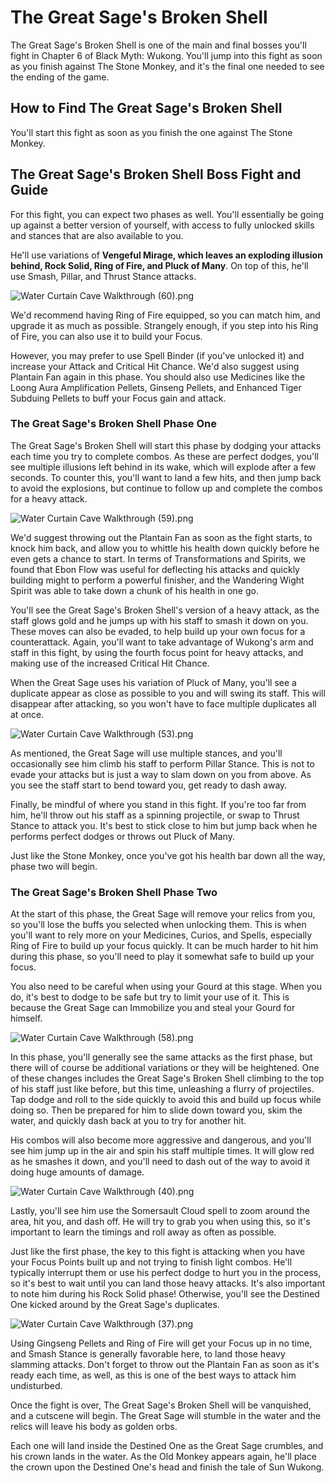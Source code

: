 # The Great Sage's Broken Shell

The Great Sage's Broken Shell is one of the main and final bosses you'll fight in Chapter 6 of Black Myth: Wukong. You'll jump into this fight as soon as you finish against The Stone Monkey, and it's the final one needed to see the ending of the game. 

## How to Find The Great Sage's Broken Shell

You'll start this fight as soon as you finish the one against The Stone Monkey. 

## The Great Sage's Broken Shell Boss Fight and Guide

For this fight, you can expect two phases as well. You'll essentially be going up against a better version of yourself, with access to fully unlocked skills and stances that are also available to you. 

He'll use variations of **Vengeful Mirage, which leaves an exploding illusion behind, Rock Solid, Ring of Fire, and Pluck of Many**. On top of this, he'll use Smash, Pillar, and Thrust Stance attacks. 

![Water Curtain Cave Walkthrough \(60\).png](https://oyster.ignimgs.com/mediawiki/apis.ign.com/black-myth-wukong/0/08/Water_Curtain_Cave_Walkthrough_%2860%29.png)

We'd recommend having Ring of Fire equipped, so you can match him, and upgrade it as much as possible. Strangely enough, if you step into his Ring of Fire, you can also use it to build your Focus. 

However, you may prefer to use Spell Binder (if you've unlocked it) and increase your Attack and Critical Hit Chance. We'd also suggest using Plantain Fan again in this phase. You should also use Medicines like the Loong Aura Amplification Pellets, Ginseng Pellets, and Enhanced Tiger Subduing Pellets to buff your Focus gain and attack. 

### The Great Sage's Broken Shell Phase One

The Great Sage's Broken Shell will start this phase by dodging your attacks each time you try to complete combos. As these are perfect dodges, you'll see multiple illusions left behind in its wake, which will explode after a few seconds. To counter this, you'll want to land a few hits, and then jump back to avoid the explosions, but continue to follow up and complete the combos for a heavy attack. 

![Water Curtain Cave Walkthrough \(59\).png](https://oyster.ignimgs.com/mediawiki/apis.ign.com/black-myth-wukong/a/a6/Water_Curtain_Cave_Walkthrough_%2859%29.png)

We'd suggest throwing out the Plantain Fan as soon as the fight starts, to knock him back, and allow you to whittle his health down quickly before he even gets a chance to start. In terms of Transformations and Spirits, we found that Ebon Flow was useful for deflecting his attacks and quickly building might to perform a powerful finisher, and the Wandering Wight Spirit was able to take down a chunk of his health in one go. 

You'll see the Great Sage's Broken Shell's version of a heavy attack, as the staff glows gold and he jumps up with his staff to smash it down on you. These moves can also be evaded, to help build up your own focus for a counterattack. Again, you'll want to take advantage of Wukong's arm and staff in this fight, by using the fourth focus point for heavy attacks, and making use of the increased Critical Hit Chance. 

When the Great Sage uses his variation of Pluck of Many, you'll see a duplicate appear as close as possible to you and will swing its staff. This will disappear after attacking, so you won't have to face multiple duplicates all at once. 

![Water Curtain Cave Walkthrough \(53\).png](https://oyster.ignimgs.com/mediawiki/apis.ign.com/black-myth-wukong/b/bf/Water_Curtain_Cave_Walkthrough_%2853%29.png)

As mentioned, the Great Sage will use multiple stances, and you'll occasionally see him climb his staff to perform Pillar Stance. This is not to evade your attacks but is just a way to slam down on you from above. As you see the staff start to bend toward you, get ready to dash away. 

Finally, be mindful of where you stand in this fight. If you're too far from him, he'll throw out his staff as a spinning projectile, or swap to Thrust Stance to attack you. It's best to stick close to him but jump back when he performs perfect dodges or throws out Pluck of Many. 

Just like the Stone Monkey, once you've got his health bar down all the way, phase two will begin. 

### The Great Sage's Broken Shell Phase Two

At the start of this phase, the Great Sage will remove your relics from you, so you'll lose the buffs you selected when unlocking them. This is when you'll want to rely more on your Medicines, Curios, and Spells, especially Ring of Fire to build up your focus quickly. It can be much harder to hit him during this phase, so you'll need to play it somewhat safe to build up your focus. 

You also need to be careful when using your Gourd at this stage. When you do, it's best to dodge to be safe but try to limit your use of it. This is because the Great Sage can Immobilize you and steal your Gourd for himself. 

![Water Curtain Cave Walkthrough \(58\).png](https://oyster.ignimgs.com/mediawiki/apis.ign.com/black-myth-wukong/0/0a/Water_Curtain_Cave_Walkthrough_%2858%29.png)

In this phase, you'll generally see the same attacks as the first phase, but there will of course be additional variations or they will be heightened. One of these changes includes the Great Sage's Broken Shell climbing to the top of his staff just like before, but this time, unleashing a flurry of projectiles. Tap dodge and roll to the side quickly to avoid this and build up focus while doing so. Then be prepared for him to slide down toward you, skim the water, and quickly dash back at you to try for another hit. 

His combos will also become more aggressive and dangerous, and you'll see him jump up in the air and spin his staff multiple times. It will glow red as he smashes it down, and you'll need to dash out of the way to avoid it doing huge amounts of damage. 

![Water Curtain Cave Walkthrough \(40\).png](https://oyster.ignimgs.com/mediawiki/apis.ign.com/black-myth-wukong/b/b7/Water_Curtain_Cave_Walkthrough_%2840%29.png)

Lastly, you'll see him use the Somersault Cloud spell to zoom around the area, hit you, and dash off. He will try to grab you when using this, so it's important to learn the timings and roll away as often as possible. 

Just like the first phase, the key to this fight is attacking when you have your Focus Points built up and not trying to finish light combos. He'll typically interrupt them or use his perfect dodge to hurt you in the process, so it's best to wait until you can land those heavy attacks. It's also important to note him during his Rock Solid phase! Otherwise, you'll see the Destined One kicked around by the Great Sage's duplicates. 

![Water Curtain Cave Walkthrough \(37\).png](https://oyster.ignimgs.com/mediawiki/apis.ign.com/black-myth-wukong/3/37/Water_Curtain_Cave_Walkthrough_%2837%29.png)

Using Gingseng Pellets and Ring of Fire will get your Focus up in no time, and Smash Stance is generally favorable here, to land those heavy slamming attacks. Don't forget to throw out the Plantain Fan as soon as it's ready each time, as well, as this is one of the best ways to attack him undisturbed. 

Once the fight is over, The Great Sage's Broken Shell will be vanquished, and a cutscene will begin. The Great Sage will stumble in the water and the relics will leave his body as golden orbs. 

Each one will land inside the Destined One as the Great Sage crumbles, and his crown lands in the water. As the Old Monkey appears again, he'll place the crown upon the Destined One's head and finish the tale of Sun Wukong. 
